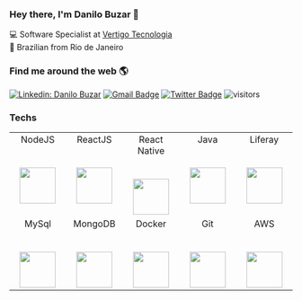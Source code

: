 ### Hey there, I'm Danilo Buzar 👋

:computer: Software Specialist at [Vertigo Tecnologia](http://www.vertigo.com.br)  
:house_with_garden: Brazilian from Rio de Janeiro

### Find me around the web :earth_americas:

[![Linkedin: Danilo Buzar](https://img.shields.io/badge/-danilobuzar-blue?style=flat-square&logo=Linkedin&logoColor=white&link=https://www.linkedin.com/in/danilobuzar/)](https://www.linkedin.com/in/danilobuzar/)
[![Gmail Badge](https://img.shields.io/badge/-Gmail-Red?style=flat-square&logo=Gmail&logoColor=white&link=mailto:danilobuzar@gmail.com)](mailto:danilobuzar@gmail.com)
[![Twitter Badge](https://img.shields.io/badge/-danilobuzar-blue?style=flat-square&logo=Twitter&logoColor=white&link=https://www.twitter.com/danilobuzar/)](https://www.twitter.com/danilobuzar)
![visitors](https://visitor-badge.laobi.icu/badge?page_id=danilobuzar.danilobuzar)

### Techs
<table>
  <tbody>
    <tr valign="top">
      <td width="20%" align="center">
        <span>NodeJS</span><br><br><br>
        <img height="64px" src="https://cdn.svgporn.com/logos/nodejs.svg">
      </td>
      <td width="20%" align="center">
        <span>ReactJS</span><br><br><br>
        <img height="64px" src="https://cdn.svgporn.com/logos/react.svg">
      </td>
      <td width="20%" align="center">
        <span>React Native</span><br><br><br>
        <img height="64px" src="https://cdn.svgporn.com/logos/react.svg">
      </td>
      <td width="20%" align="center">
        <span>Java</span><br><br><br>
        <img height="64px" src="https://cdn.svgporn.com/logos/java.svg">
      </td>
      <td width="20%" align="center">
        <span>Liferay</span><br><br><br>
        <img height="64px" src="http://seekvectorlogo.com/wp-content/uploads/2018/11/liferay-vector-logo.png">
      </td>
    </tr>
    <tr valign="top">
      <td width="20%" align="center">
        <span>MySql</span><br><br><br>
        <img height="64px" src="https://cdn.svgporn.com/logos/mysql.svg">
      </td>
      <td width="20%" align="center">
        <span>MongoDB</span><br><br><br>
        <img height="64px" src="https://cdn.svgporn.com/logos/mongodb.svg">
      </td>
      <td width="20%" align="center">
        <span>Docker</span><br><br><br>
        <img height="64px" src="https://cdn.svgporn.com/logos/docker.svg">
      </td>
      <td width="20%" align="center">
        <span>Git</span><br><br><br>
        <img height="64px" src="https://cdn.svgporn.com/logos/git-icon.svg">
      </td>
      <td width="20%" align="center">
        <span>AWS</span><br><br><br>
        <img height="64px" src="https://cdn.svgporn.com/logos/aws.svg">
      </td>
    </tr>
  </tbody>
</table>     

<!--
**danilobuzar/danilobuzar** is a ✨ _special_ ✨ repository because its `README.md` (this file) appears on your GitHub profile.

Here are some ideas to get you started:

- 🔭 I’m currently working on ...
- 🌱 I’m currently learning ...
- 👯 I’m looking to collaborate on ...
- 🤔 I’m looking for help with ...
- 💬 Ask me about ...
- 📫 How to reach me: ...
- 😄 Pronouns: ...
- ⚡ Fun fact: ...
-->
